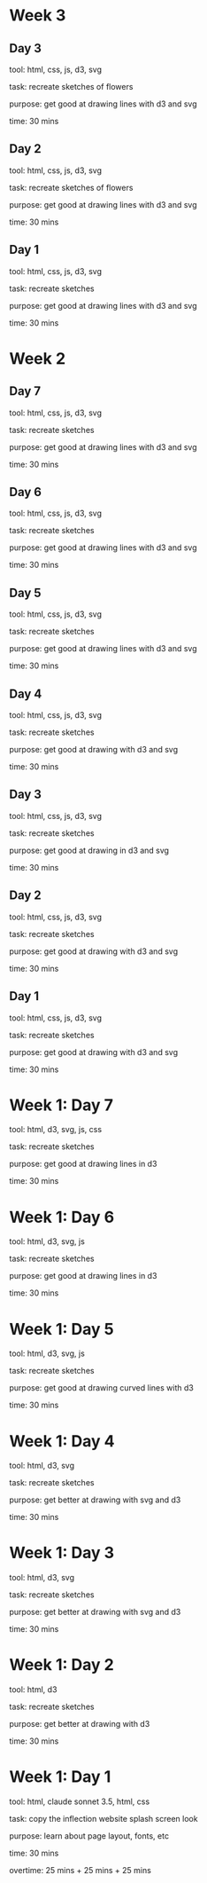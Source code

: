 # Week 3

## Day 3

tool: html, css, js, d3, svg

task: recreate sketches of flowers

purpose: get good at drawing lines with d3 and svg

time: 30 mins

## Day 2

tool: html, css, js, d3, svg

task: recreate sketches of flowers

purpose: get good at drawing lines with d3 and svg

time: 30 mins

## Day 1

tool: html, css, js, d3, svg

task: recreate sketches

purpose: get good at drawing lines with d3 and svg

time: 30 mins

# Week 2

## Day 7

tool: html, css, js, d3, svg

task: recreate sketches

purpose: get good at drawing lines with d3 and svg

time: 30 mins

## Day 6

tool: html, css, js, d3, svg

task: recreate sketches

purpose: get good at drawing lines with d3 and svg

time: 30 mins

## Day 5

tool: html, css, js, d3, svg

task: recreate sketches

purpose: get good at drawing lines with d3 and svg

time: 30 mins

## Day 4

tool: html, css, js, d3, svg

task: recreate sketches

purpose: get good at drawing with d3 and svg

time: 30 mins

## Day 3

tool: html, css, js, d3, svg

task: recreate sketches

purpose: get good at drawing in d3 and svg

time: 30 mins

## Day 2

tool: html, css, js, d3, svg

task: recreate sketches

purpose: get good at drawing with d3 and svg

time: 30 mins

## Day 1

tool: html, css, js, d3, svg

task: recreate sketches

purpose: get good at drawing with d3 and svg

time: 30 mins

# Week 1: Day 7

tool: html, d3, svg, js, css

task: recreate sketches

purpose: get good at drawing lines in d3

time: 30 mins

# Week 1: Day 6

tool: html, d3, svg, js

task: recreate sketches

purpose: get good at drawing lines in d3

time: 30 mins

# Week 1: Day 5

tool: html, d3, svg, js

task: recreate sketches

purpose: get good at drawing curved lines with d3

time: 30 mins

# Week 1: Day 4

tool: html, d3, svg

task: recreate sketches

purpose: get better at drawing with svg and d3

time: 30 mins 

# Week 1: Day 3

tool: html, d3, svg

task: recreate sketches

purpose: get better at drawing with svg and d3

time: 30 mins


# Week 1: Day 2

tool: html, d3

task: recreate sketches

purpose: get better at drawing with d3

time: 30 mins

# Week 1: Day 1

tool: html, claude sonnet 3.5, html, css

task: copy the inflection website splash screen look

purpose: learn about page layout, fonts, etc

time: 30 mins 

overtime: 25 mins + 25 mins + 25 mins